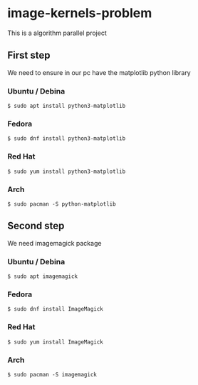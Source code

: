 # image-kernels-problem
This is a algorithm parallel project

## First step
We need to ensure in our pc have the matplotlib python library
### Ubuntu / Debina
    $ sudo apt install python3-matplotlib
### Fedora
    $ sudo dnf install python3-matplotlib
### Red Hat
    $ sudo yum install python3-matplotlib
### Arch
    $ sudo pacman -S python-matplotlib

## Second step
We need imagemagick package
### Ubuntu / Debina
    $ sudo apt imagemagick
### Fedora
    $ sudo dnf install ImageMagick
### Red Hat
    $ sudo yum install ImageMagick
### Arch
    $ sudo pacman -S imagemagick
